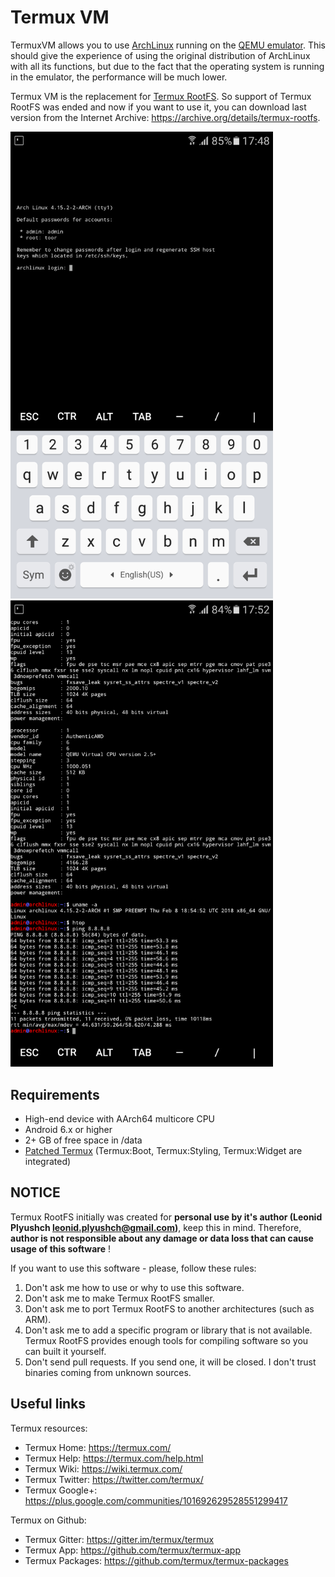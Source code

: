 # Termux VM
TermuxVM allows you to use [ArchLinux](https://www.archlinux.org/) running on the [QEMU emulator](https://www.qemu.org/). This should give the experience of using the original distribution of ArchLinux with all its functions, but due to the fact that the operating system is running in the emulator, the performance will be much lower.

Termux VM is the replacement for [Termux RootFS](https://archive.org/details/termux-rootfs). So support of Termux RootFS was ended and now if you want to use it, you can download last version from the Internet Archive: https://archive.org/details/termux-rootfs.

<p float="left">
  <img src="/screenshots/TermuxVM_01.png" width="420" />
  <img src="/screenshots/TermuxVM_02.png" width="420" />
</p>

## Requirements
* High-end device with AArch64 multicore CPU
* Android 6.x or higher
* 2+ GB of free space in /data
* [Patched Termux](./android-apps/Termux.apk) (Termux:Boot, Termux:Styling, Termux:Widget are integrated)

## NOTICE
Termux RootFS initially was created for **personal use by it's author (Leonid Plyushch <leonid.plyushch@gmail.com>)**, keep this in mind.
Therefore, **author is not responsible about any damage or data loss that can cause usage of this software** !

If you want to use this software - please, follow these rules:
1. Don't ask me how to use or why to use this software.
2. Don't ask me to make Termux RootFS smaller.
3. Don't ask me to port Termux RootFS to another architectures (such as ARM).
4. Don't ask me to add a specific program or library that is not available. Termux RootFS provides enough tools for compiling software so you can built it yourself.
5. Don't send pull requests. If you send one, it will be closed. I don't trust binaries coming from unknown sources.

## Useful links
Termux resources:
 * Termux Home: https://termux.com/
 * Termux Help: https://termux.com/help.html
 * Termux Wiki: https://wiki.termux.com/
 * Termux Twitter: https://twitter.com/termux/
 * Termux Google+: https://plus.google.com/communities/101692629528551299417

Termux on Github:
 * Termux Gitter: https://gitter.im/termux/termux
 * Termux App: https://github.com/termux/termux-app
 * Termux Packages: https://github.com/termux/termux-packages
